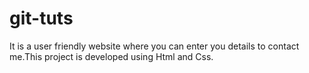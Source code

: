 # git-tuts
It is a user friendly website where you can enter you details to contact me.This project is developed using Html and Css.
